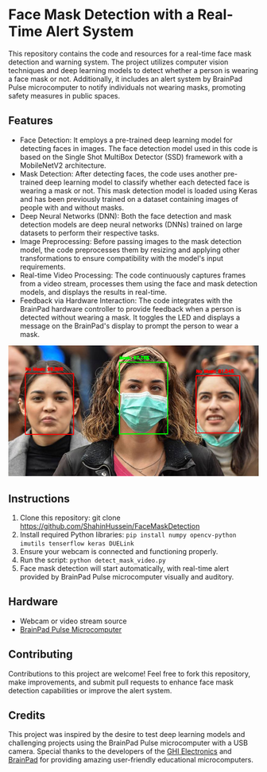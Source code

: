 # Face Mask Detection with a Real-Time Alert System

This repository contains the code and resources for a real-time face mask detection and warning system. The project utilizes computer vision techniques and deep learning models to detect whether a person is wearing a face mask or not. Additionally, it includes an alert system by BrainPad Pulse microcomputer to notify individuals not wearing masks, promoting safety measures in public spaces.

## Features

- Face Detection: It employs a pre-trained deep learning model for detecting faces in images. The face detection model used in this code is based on the Single Shot MultiBox Detector (SSD) framework with a MobileNetV2 architecture.
- Mask Detection: After detecting faces, the code uses another pre-trained deep learning model to classify whether each detected face is wearing a mask or not. This mask detection model is loaded using Keras and has been previously trained on a dataset containing images of people with and without masks.
- Deep Neural Networks (DNN): Both the face detection and mask detection models are deep neural networks (DNNs) trained on large datasets to perform their respective tasks.
- Image Preprocessing: Before passing images to the mask detection model, the code preprocesses them by resizing and applying other transformations to ensure compatibility with the model's input requirements.
- Real-time Video Processing: The code continuously captures frames from a video stream, processes them using the face and mask detection models, and displays the results in real-time.
- Feedback via Hardware Interaction: The code integrates with the BrainPad hardware controller to provide feedback when a person is detected without wearing a mask. It toggles the LED and displays a message on the BrainPad's display to prompt the person to wear a mask.

![Face Mask Detection](images/1.png)

## Instructions


1. Clone this repository:
git clone https://github.com/ShahinHussein/FaceMaskDetection
2. Install required Python libraries: `pip install numpy opencv-python imutils tenserflow keras DUELink`
3. Ensure your webcam is connected and functioning properly.
4. Run the script: `python detect_mask_video.py`
5. Face mask detection will start automatically, with real-time alert provided by BrainPad Pulse microcomputer visually and auditory.

## Hardware

- Webcam or video stream source
- [BrainPad Pulse Microcomputer](https://www.brainpad.com/devices/pulse/)

## Contributing

Contributions to this project are welcome! Feel free to fork this repository, make improvements, and submit pull requests to enhance face mask detection capabilities or improve the alert system.

## Credits

This project was inspired by the desire to test deep learning models and challenging projects using the BrainPad Pulse microcomputer with a USB camera. Special thanks to the developers of the [GHI Electronics](https://www.ghielectronics.com/) and [BrainPad](https://www.brainpad.com/) for providing amazing user-friendly educational microcomputers.